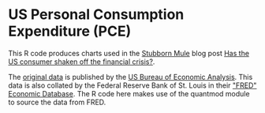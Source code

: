 # US Personal Consumption Expenditure (PCE)

This R code produces charts used in the [Stubborn Mule](http://www.stubbornmule.net) blog post [Has the US consumer shaken off the financial crisis?](http://www.stubbornmule.net/2010/04/us-consumption-growth/).

The [original data](http://www.bea.gov/newsreleases/national/pi/pinewsrelease.htm) is published by the [US Bureau of Economic Analysis](http://www.bea.gov). This data is also collated by the Federal Reserve Bank of St. Louis in their ["FRED" Economic Database](http://research.stlouisfed.org/fred2/). The R code here makes use of the quantmod module to source the data from FRED.
